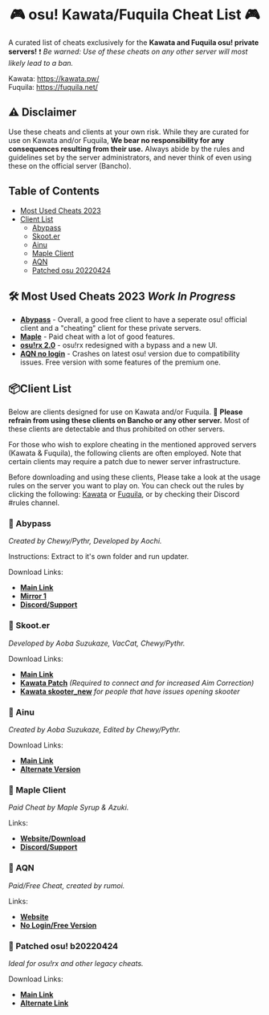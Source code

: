 <div align="center">
  <h1>🎮 osu! Kawata/Fuquila Cheat List 🎮</h1>
</div>

A curated list of cheats exclusively for the **Kawata and Fuquila osu! private servers!** ❗ _Be warned: Use of these cheats on any other server will most likely lead to a ban._

Kawata: https://kawata.pw/ <br/>
Fuquila: https://fuquila.net/

## ⚠️ Disclaimer <a name="disclaimer"></a>
Use these cheats and clients at your own risk. While they are curated for use on Kawata and/or Fuquila, **We bear no responsibility for any consequences resulting from their use.** Always abide by the rules and guidelines set by the server administrators, and never think of even using these on the official server (Bancho).

## Table of Contents
- [Most Used Cheats 2023](#cheat-list)
- [Client List](#kawata-client-list)
  - [Abypass](#abypass)
  - [Skoot.er](#skooter)
  - [Ainu](#ainu)
  - [Maple Client](#maple-client)
  - [AQN](#aqn)
  - [Patched osu 20220424](#patched-osu-20220424)

## 🛠️ Most Used Cheats 2023 *Work In Progress* <a name="cheat-list"></a>
- [**Abypass**](https://abypass.fumo.lol/updater) - Overall, a good free client to have a seperate osu! official client and a "cheating" client for these private servers.
- [**Maple**](https://maple.software/) - Paid cheat with a lot of good features.
- [**osu!rx 2.0**](https://www.mpgh.net/forum/showthread.php?t=1538659) - osu!rx redesigned with a bypass and a new UI.
- [**AQN no login**](https://github.com/rumoi/AQN_nologin) - Crashes on latest osu! version due to compatibility issues. Free version with some features of the premium one. 


## 📦Client List <a name="kawata-client-list"></a>
Below are clients designed for use on Kawata and/or Fuquila. 🚫 **Please refrain from using these clients on Bancho or any other server.** Most of these clients are detectable and thus prohibited on other servers. 

For those who wish to explore cheating in the mentioned approved servers (Kawata & Fuquila), the following clients are often employed. Note that certain clients may require a patch due to newer server infrastructure.

Before downloading and using these clients, Please take a look at the usage rules on the server you want to play on. You can check out the rules by clicking the following: [Kawata](https://kawata.pw/doc/rules) or [Fuquila](https://fuquila.net/doc/rules), or by checking their Discord #rules channel.

### 🎯 Abypass <a name="abypass"></a>
_Created by Chewy/Pythr, Developed by Aochi._

Instructions: Extract to it's own folder and run updater.

Download Links: 
- [**Main Link**](https://abypass.fumo.lol/updater)
- [**Mirror 1**](https://cute.cat-girls.club/u/logytbz.zip)
- [**Discord/Support**](https://discord.gg/RFj2839kbw)

### 🎯 Skoot.er <a name="skooter"></a>
_Developed by Aoba Suzukaze, VacCat, Chewy/Pythr._

Download Links: 
- [**Main Link**](https://skooter.shibe.lol/)
- [**Kawata Patch**](https://cdn.discordapp.com/attachments/598976475579809860/1082588578858680330/skooter_b5.exe) _(Required to connect and for increased Aim Correction)_
- [**Kawata skooter_new**](https://cdn.discordapp.com/attachments/883824772021108736/1083581690284359841/skooternew.zip) _for people that have issues opening skooter_

### 🎯 Ainu <a name="ainu"></a>
_Created by Aoba Suzukaze, Edited by Chewy/Pythr._

Download Links:
- [**Main Link**](https://cdn.discordapp.com/attachments/827128975897657344/889117178744434738/ainu-cheat.exe)
- [**Alternate Version**](https://cdn.discordapp.com/attachments/837034085478039574/902318926980071434/ainu-cheat_1.exe)

### 🎯 Maple Client <a name="maple-client"></a>
_Paid Cheat by Maple Syrup & Azuki._

Links: 
- [**Website/Download**](https://maple.software/)
- [**Discord/Support**](https://discord.com/invite/P9Yn8FfC2v)

### 🎯 AQN <a name="aqn"></a>
_Paid/Free Cheat, created by rumoi._

Links: 
- [**Website**](https://theaquila.net/)
- [**No Login/Free Version**](https://github.com/rumoi/AQN_nologin)

### 🎯 Patched osu! b20220424 <a name="patched-osu-20220424"></a>
_Ideal for osu!rx and other legacy cheats._

Download Links: 
- [**Main Link**](https://osekai.net/snapshots/versions/b20220424/b20220424.zip)
- [**Alternate Link**](https://cdn.discordapp.com/attachments/598976475579809860/1082594775988981760/osu.exe)


